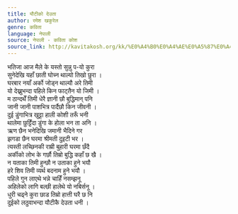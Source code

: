 ```yaml
---
title: यौटीको देउता
author: रमेश खकुरेल
genre: कविता
language: नेपाली
source: नेपाली - कविता कोश
source_link: http://kavitakosh.org/kk/%E0%A4%B0%E0%A4%AE%E0%A5%87%E0%A4%B6_%E0%A4%96%E0%A4%95%E0%A5%81%E0%A4%B0%E0%A5%87%E0%A4%B2
---
```


भतिजा आज मैले के यस्तो सुन्नु प-यो कुरा  
सुनेदेखि यहाँ छाती घोच्न थाल्यो तिखो छुरा ।  
घरबार नयाँ अर्को जोड्न थाल्यौ अरे तिमी  
यो देख्नुभन्दा पहिले किन फाट्तैन यो जिमी ।  
म ठान्दथेँ तिमी धेरै ज्ञानी छौ बुद्धिमान् पनि  
जानी जानी पाशभित्र पार्दैछौ किन जीवनी ।  
दुई डुंगाभित्र खुट्टा हाली कोशी तरूँ भनी  
थालेमा छुट्टिँदा डुंगा के होला भन ता अनि ।  
ऋण छैन भनेदिखि जमानी भैदिने गर  
झगडा छैन घरमा श्रीमती दुइटी भर ।  
त्यस्ती लच्छिनकी राम्री बुहारी घरमा छँदै  
अर्कीको लोभ के गर्छौ तिम्रो बुद्धि कहाँ छ खै ।  
न यताका तिमी हुन्छौ न उताका हुने भयौ  
हरे शिव तिमी व्यर्थ बदनाम हुने भयौ ।  
पहिले गुन लाएथे भन्ने चाहिँ नसम्झनू  
अहिलेको लागि बल्छी हालेथे यो नबिर्सनू ।  
धुरी चढ्ने कुरा छाड तिम्रो हात्ती घरै छ नि  
दुईको लठुवाभन्दा यौटीकै देउता धनी ।
